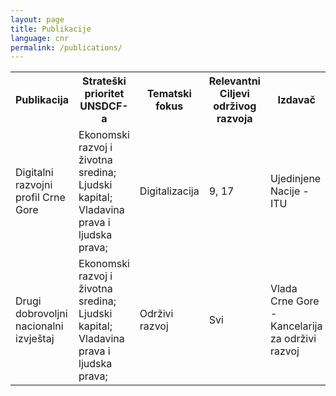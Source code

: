```yaml
---
layout: page
title: Publikacije
language: cnr
permalink: /publications/
---
```


<div class="publications">

<table>

<tr>
    <th>Publikacija</th>
    <th>Strateški prioritet UNSDCF-a</th>
    <th>Tematski fokus</th>
    <th>Relevantni Ciljevi održivog razvoja</th>
    <th>Izdavač</th>
    <th>Datum</th>
    <th></th>
    <th></th>
</tr>

<tr>
    <td>Digitalni razvojni profil Crne Gore</td>
    <td>Ekonomski razvoj i životna sredina;<br>Ljudski kapital;<br>Vladavina prava i ljudska prava;</td>
    <td>Digitalizacija</td>
    <td>9, 17</td>
    <td>Ujedinjene Nacije - ITU</td>
    <td>Oktobar 2023</td>
    <td></td>
    <td><a href="https://www.sdgmontenegro.me/assets/documents/en/Digital_Development_Country Profile_Montenegro_Final_October_2023.pdf" target="_blank">ENG</a></td>
</tr>

<tr>
    <td>Drugi dobrovoljni nacionalni izvještaj</td>
    <td>Ekonomski razvoj i životna sredina;<br>Ljudski kapital;<br>Vladavina prava i ljudska prava;</td>
    <td>Održivi razvoj</td>
    <td>Svi</td>
    <td>Vlada Crne Gore - Kancelarija za održivi razvoj</td>
    <td>Jun 2022</td>
    <td><a href="https://www.sdgmontenegro.me/assets/documents/cnr/VNR_2022_Montenegro_Report_mne.pdf" target="_blank">MNE</a></td>
    <td><a href="https://www.sdgmontenegro.me/assets/documents/en/VNR_2022_Montenegro_Report_eng.pdf" target="_blank">ENG</a></td>
</tr>

</table>

</div>
